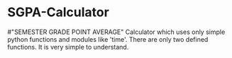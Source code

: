 # SGPA-Calculator
#"SEMESTER GRADE POINT AVERAGE" Calculator which uses only simple python functions and modules like 'time'.
There are only two defined functions.
It is very simple to understand.
